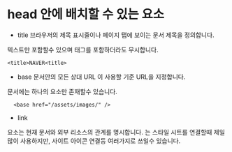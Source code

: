 head 안에 배치할 수 있는 요소
=============================
+ title
브라우저의 제목 표시줄이나 페이지 탭에 보이는 문서 제목을 정의합니다.

텍스트만 포함할수 있으며 태그를 포함하더라도 무시합니다.

    <title>NAVER<title>

  + base
  문서안의 모든 상대 URL 이 사용할 기준 URL을 지정합니다. 
  
  문서에는 하나의 <base> 요소만 존재할수 있습니다.

      <base href="/assets/images/" />

  + link

  요소는 현재 문서와 외부 리소스의 관계를 명시합니다. <link>는 스타일 시트를 연결할때 제일 많이 사용하지만, 사이트 아이콘 연결등 여러가지로 쓰일수 있습니다. 
